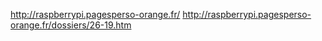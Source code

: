 http://raspberrypi.pagesperso-orange.fr/
http://raspberrypi.pagesperso-orange.fr/dossiers/26-19.htm
